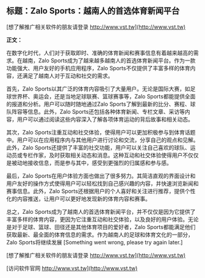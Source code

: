 ## **标题：Zalo Sports：越南人的首选体育新闻平台**

[想了解推广相关软件的朋友请登录 http://www.vst.tw](http://www.vst.tw)

**正文：**

在数字化时代，人们对于获取即时、准确的体育新闻和赛事信息有着越来越高的需求。在越南，Zalo Sports成为了越来越多越南人的首选体育新闻平台。作为一款功能强大、用户友好的手机应用程序，Zalo Sports不仅提供了丰富多样的体育内容，还满足了越南人对于互动和社交的需求。

首先，Zalo Sports以其广泛的体育内容吸引了大量用户。无论是国际大赛，如足球世界杯、奥运会，还是当地足球联赛、篮球赛事等，Zalo Sports都能提供全面的报道和分析。用户可以随时随地通过Zalo Sports了解到最新的比分、赛程、球队阵容等信息。此外，Zalo Sports还包括各种体育新闻、专栏文章、采访等内容，用户可以通过阅读这些内容深入了解各项体育运动的背后故事和相关动态。

其次，Zalo Sports注重互动和社交体验，使得用户可以更加积极参与到体育话题中。用户可以在应用程序内与其他用户进行讨论和交流，分享自己的观点和见解。此外，Zalo Sports还提供了丰富的社交功能，用户可以关注自己喜欢的球队、运动员或专栏作家，及时获取相关动态和消息。这种互动和社交体验使得用户不仅仅是被动地接收信息，而是参与其中，感受到更强烈的归属感和参与感。

最后，Zalo Sports在用户体验方面也做出了很多努力。其简洁直观的界面设计和用户友好的操作方式使得用户可以轻松找到自己感兴趣的内容，并快速浏览新闻和赛事信息。此外，Zalo Sports还根据用户的个人喜好和关注进行推荐，提供个性化的内容推送，让用户可以更好地发现新的体育内容和赛事。

总之，Zalo Sports成为了越南人的首选体育新闻平台，并不仅仅是因为它提供了丰富多样的体育内容，更因为它注重互动和社交体验，以及良好的用户体验。无论是对于足球、篮球、田径还是其他体育项目的爱好者，Zalo Sports都能满足他们获取最新、最全面的体育信息的需求。作为越南人的足球和体育文化的一部分，Zalo Sports将继续发展
[Something went wrong, please try again later.]

[想了解推广相关软件的朋友请登录 http://www.vst.tw](http://www.vst.tw)


[访问软件官网 http://www.vst.tw](http://www.vst.tw)

